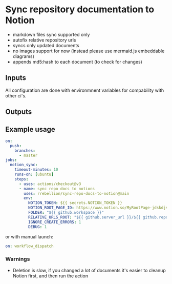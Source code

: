 # Sync repository documentation to Notion

- markdown files sync supported only
- autofix relative repository urls
- syncs only updated documents
- no images support for now (instead please use mermaid.js embeddable diagrams)
- appends md5:hash to each document (to check for changes)

## Inputs

All configuration are done with environmnent variables for compability with other ci's.

## Outputs

## Example usage

```yaml
on:
  push:
    branches:
      - master
jobs:
  notion_sync:
    timeout-minutes: 10
    runs-on: [ubuntu]
    steps:
      - uses: actions/checkout@v3
      - name: sync repo docs to notions
        uses: rrebellion/sync-repo-docs-to-notion@main
        env:
          NOTION_TOKEN: ${{ secrets.NOTION_TOKEN }}
          NOTION_ROOT_PAGE_ID: https://www.notion.so/MyRootPage-jdskdjs8yd83dheeee
          FOLDER: "${{ github.workspace }}"
          RELATIVE_URLS_ROOT: "${{ github.server_url }}/${{ github.repository }}"
          IGNORE_CREATE_ERRORS: 1
          DEBUG: 1
```

or with manual launch:

```yaml
on: workflow_dispatch
```

### Warnings
- Deletion is slow, if you changed a lot of documents it's easier to cleanup Notion first, and then run the action
